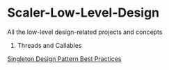# Scaler-Low-Level-Design
All the low-level design-related projects and concepts

1. Threads and Callables

[Singleton Design Pattern Best Practices]([https://www.example.com](https://www.digitalocean.com/community/tutorials/java-singleton-design-pattern-best-practices-examples)https://www.digitalocean.com/community/tutorials/java-singleton-design-pattern-best-practices-examples)
